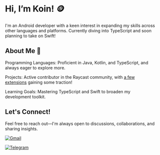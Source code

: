 # Hi, I’m Koin! 🪙

I'm an Android developer with a keen interest in expanding my skills across other languages and platforms. Currently diving into TypeScript and soon planning to take on Swift!

## About Me 🤖

Programming Languages: Proficient in Java, Kotlin, and TypeScript, and always eager to explore more.

Projects: Active contributor in the Raycast community, with [a few extensions](https://www.raycast.com/koinzhang) gaining some traction!

Learning Goals: Mastering TypeScript and Swift to broaden my development toolkit.

## Let's Connect!

Feel free to reach out—I'm always open to discussions, collaborations, and sharing insights.

[![Gmail](https://img.shields.io/badge/Gmail-D14836?style=for-the-badge&logo=gmail&logoColor=white)](mailto:koinzhang@gmail.com)

[![Telegram](https://img.shields.io/badge/Telegram-blue?style=for-the-badge&logo=telegram)](https://t.me/koinzhang)






<!--
**koinzhang/koinzhang** is a ✨ _special_ ✨ repository because its `README.md` (this file) appears on your GitHub profile.

Here are some ideas to get you started:

- 🔭 I’m currently working on ...
- 🌱 I’m currently learning ...
- 👯 I’m looking to collaborate on ...
- 🤔 I’m looking for help with ...
- 💬 Ask me about ...
- 📫 How to reach me: ...
- 😄 Pronouns: ...
- ⚡ Fun fact: ...
-->
